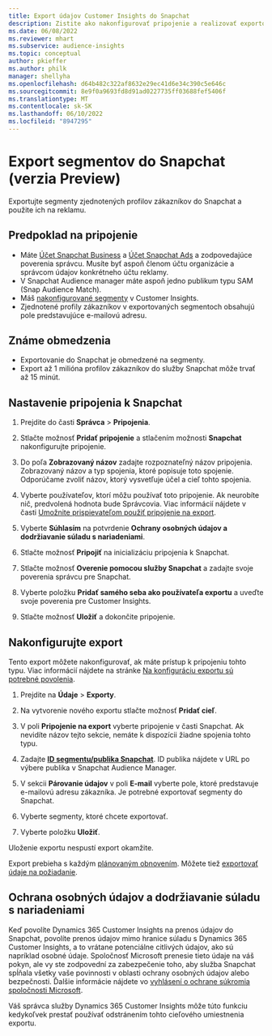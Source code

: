 ```yaml
---
title: Export údajov Customer Insights do Snapchat
description: Zistite ako nakonfigurovať pripojenie a realizovať exportovanie do Snapchat.
ms.date: 06/08/2022
ms.reviewer: mhart
ms.subservice: audience-insights
ms.topic: conceptual
author: pkieffer
ms.author: philk
manager: shellyha
ms.openlocfilehash: d64b482c322af8632e29ec41d6e34c390c5e646c
ms.sourcegitcommit: 8e9f0a9693fd8d91ad0227735ff03688fef5406f
ms.translationtype: MT
ms.contentlocale: sk-SK
ms.lasthandoff: 06/10/2022
ms.locfileid: "8947295"
---
```

# <a name="export-segments-to-snapchat-preview"></a>Export segmentov do Snapchat (verzia Preview)

Exportujte segmenty zjednotených profilov zákazníkov do Snapchat a použite ich na reklamu. 

## <a name="prerequisites-for-a-connection"></a>Predpoklad na pripojenie

-   Máte [Účet Snapchat Business](https://business.snapchat.com/) a [Účet Snapchat Ads](https://ads.snapchat.com/) a zodpovedajúce poverenia správcu. Musíte byť aspoň členom účtu organizácie a správcom údajov konkrétneho účtu reklamy. 
-   V Snapchat Audience manager máte aspoň jedno publikum typu SAM (Snap Audience Match). 
-   Máš [nakonfigurované segmenty](segments.md) v Customer Insights.
-   Zjednotené profily zákazníkov v exportovaných segmentoch obsahujú pole predstavujúce e-mailovú adresu.

## <a name="known-limitations"></a>Známe obmedzenia

- Exportovanie do Snapchat je obmedzené na segmenty.
- Export až 1 milióna profilov zákazníkov do služby Snapchat môže trvať až 15 minút. 

## <a name="set-up-connection-to-snapchat"></a>Nastavenie pripojenia k Snapchat

1. Prejdite do časti **Správca** > **Pripojenia**.

1. Stlačte možnosť **Pridať pripojenie** a stlačením možnosti **Snapchat** nakonfigurujte pripojenie.

1. Do poľa **Zobrazovaný názov** zadajte rozpoznateľný názov pripojenia. Zobrazovaný názov a typ spojenia, ktoré popisuje toto spojenie. Odporúčame zvoliť názov, ktorý vysvetľuje účel a cieľ tohto spojenia.

1. Vyberte používateľov, ktorí môžu používať toto pripojenie. Ak neurobíte nič, predvolená hodnota bude Správcovia. Viac informácií nájdete v časti [Umožnite prispievateľom použiť pripojenie na export](connections.md#allow-contributors-to-use-a-connection-for-exports).

1. Vyberte **Súhlasím** na potvrdenie **Ochrany osobných údajov a dodržiavanie súladu s nariadeniami**.

1. Stlačte možnosť **Pripojiť** na inicializáciu pripojenia k Snapchat.

1. Stlačte možnosť **Overenie pomocou služby Snapchat** a zadajte svoje poverenia správcu pre Snapchat. 

1. Vyberte položku **Pridať samého seba ako používateľa exportu** a uveďte svoje poverenia pre Customer Insights.

1. Stlačte možnosť **Uložiť** a dokončite pripojenie.

## <a name="configure-an-export"></a>Nakonfigurujte export

Tento export môžete nakonfigurovať, ak máte prístup k pripojeniu tohto typu. Viac informácií nájdete na stránke [Na konfiguráciu exportu sú potrebné povolenia](export-destinations.md#set-up-a-new-export).

1. Prejdite na **Údaje** > **Exporty**.

1. Na vytvorenie nového exportu stlačte možnosť **Pridať cieľ**.

1. V poli **Pripojenie na export** vyberte pripojenie v časti Snapchat. Ak nevidíte názov tejto sekcie, nemáte k dispozícii žiadne spojenia tohto typu.

1. Zadajte [**ID segmentu/publika Snapchat**](https://businesshelp.snapchat.com/s/article/custom-audiences). ID publika nájdete v URL po výbere publika v Snapchat Audience Manager. 

1. V sekcii **Párovanie údajov** v poli **E-mail** vyberte pole, ktoré predstavuje e-mailovú adresu zákazníka. Je potrebné exportovať segmenty do Snapchat.

1. Vyberte segmenty, ktoré chcete exportovať. 

1. Vyberte položku **Uložiť**.

Uloženie exportu nespustí export okamžite.

Export prebieha s každým [plánovaným obnovením](system.md#schedule-tab). Môžete tiež [exportovať údaje na požiadanie](export-destinations.md#run-exports-on-demand). 


## <a name="data-privacy-and-compliance"></a>Ochrana osobných údajov a dodržiavanie súladu s nariadeniami

Keď povolíte Dynamics 365 Customer Insights na prenos údajov do Snapchat, povolíte prenos údajov mimo hranice súladu s Dynamics 365 Customer Insights, a to vrátane potenciálne citlivých údajov, ako sú napríklad osobné údaje. Spoločnosť Microsoft prenesie tieto údaje na váš pokyn, ale vy ste zodpovední za zabezpečenie toho, aby služba Snapchat spĺňala všetky vaše povinnosti v oblasti ochrany osobných údajov alebo bezpečnosti. Ďalšie informácie nájdete vo [vyhlásení o ochrane súkromia spoločnosti Microsoft](https://go.microsoft.com/fwlink/?linkid=396732).

Váš správca služby Dynamics 365 Customer Insights môže túto funkciu kedykoľvek prestať používať odstránením tohto cieľového umiestnenia exportu.
